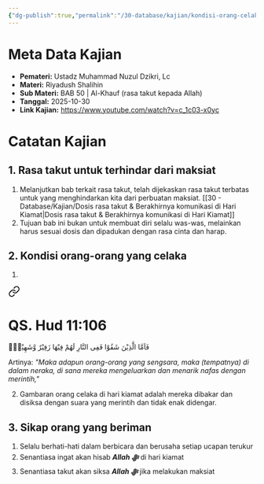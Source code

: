 ```yaml
---
{"dg-publish":true,"permalink":"/30-database/kajian/kondisi-orang-celaka/","tags":["kajian"]}
---
```





# Meta Data Kajian 
<div><ul class="dataview list-view-ul"><li><span><strong>Pemateri:</strong> Ustadz Muhammad Nuzul Dzikri, Lc</span></li><li><span><strong>Materi:</strong> Riyadush Shalihin</span></li><li><span><strong>Sub Materi:</strong> BAB 50 | Al-Khauf (rasa takut kepada Allah)</span></li><li><span><strong>Tanggal:</strong> 2025-10-30</span></li><li><span><strong>Link Kajian:</strong> <a rel="noopener nofollow" class="external-link" href="https://www.youtube.com/watch?v=c_1c03-x0yc" target="_blank">https://www.youtube.com/watch?v=c_1c03-x0yc</a></span></li></ul></div>

# Catatan Kajian
## 1. Rasa takut untuk terhindar dari maksiat
1. Melanjutkan bab terkait rasa takut, telah dijekaskan rasa takut terbatas untuk yang menghindarkan kita dari perbuatan maksiat. [[30 - Database/Kajian/Dosis rasa takut & Berakhirnya komunikasi di Hari Kiamat\|Dosis rasa takut & Berakhirnya komunikasi di Hari Kiamat]]
2. Tujuan bab ini bukan untuk membuat diri selalu was-was, melainkan harus sesuai dosis dan dipadukan dengan rasa cinta dan harap.

## 2. Kondisi orang-orang yang celaka
1. 
<div class="transclusion internal-embed is-loaded"><a class="markdown-embed-link" href="/30-database/al-quran/all-surah/#qs-hud-11-106" aria-label="Open link"><svg xmlns="http://www.w3.org/2000/svg" width="24" height="24" viewBox="0 0 24 24" fill="none" stroke="currentColor" stroke-width="2" stroke-linecap="round" stroke-linejoin="round" class="svg-icon lucide-link"><path d="M10 13a5 5 0 0 0 7.54.54l3-3a5 5 0 0 0-7.07-7.07l-1.72 1.71"></path><path d="M14 11a5 5 0 0 0-7.54-.54l-3 3a5 5 0 0 0 7.07 7.07l1.71-1.71"></path></svg></a><div class="markdown-embed">



# QS. Hud 11:106
فَاَمَّا الَّذِيْنَ شَقُوْا فَفِى النَّارِ لَهُمْ فِيْهَا زَفِيْرٌ وَّشَهِيْقٌۙ  

Artinya: *"Maka adapun orang-orang yang sengsara, maka (tempatnya) di dalam neraka, di sana mereka mengeluarkan dan menarik nafas dengan merintih,"*



</div></div>

2. Gambaran orang celaka di hari kiamat adalah mereka dibakar dan disiksa dengan suara yang merintih dan tidak enak didengar.

## 3. Sikap orang yang beriman
1. Selalu berhati-hati dalam berbicara dan berusaha setiap ucapan terukur
2. Senantiasa ingat akan hisab ***Allah ﷻ*** di hari kiamat
3. Senantiasa takut akan siksa ***Allah ﷻ*** jika melakukan maksiat
 